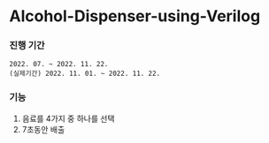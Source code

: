 # Alcohol-Dispenser-using-Verilog
### 진행 기간
    2022. 07. ~ 2022. 11. 22.
    (실제기간) 2022. 11. 01. ~ 2022. 11. 22.
### 기능
1. 음료를 4가지 중 하나를 선택
2. 7초동안 배출
